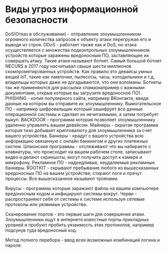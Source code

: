 # Виды угроз информационной безопасности
DoS(Отказ в обслуживании) - отправление злоумышленником огромного количества запросов к объекту атаки перегружая его и выводя из строя.
DDoS - работает также как и DoS, но атака осуществляется с множества подконтрольных злоумышленником устройств которые заражены вредоносным ПО, заставляющее их совершать атаку. 
Такие атаки называют ботнет.
Самый большой ботнет NECURS в 2017 году насчитывал свыше шести миллионов скомпрометированных устройств.
Как правило это девайсы умных вещей IoT, такие как лампочки, пылесосы, часы, холодильники и т.д, владельцы которых даже не догадываются, что они взломаны.
Ботнеты так же применяются для рассылки спама(например с важными документами, открыв которые вы загрузите вредоносное ПО).
PHISHING - копия популярного сайта, например ВКонтакте, введя данные на котором вы отправите их злоумышленнику.
Вымогательское ПО - например шифровальщик который зашифрует все данные операционной системы и сделает их нечитаемыми, а затем потребует выкуп.
BACKDOOR - программа которая позволяет злоумышленнику удаленно управлять вашим девайсом.
Майнеры - скрытая программа которая тихо добывает криптовалюту для злоумышленника за счет вашего устройства.
Банкеры - крадут с вашего устройства всю информацию связанную с онлайн банкингом и других платежных систем.
Шпионские программы - отслеживают что вы набираете с клавиатуры, что происходит на вашем рабочем столе, записывают видео и делают скриншоты, могут получить доступ к камере и микрофону.
Рекламное ПО - надоедливые, неудаляемые рекламные баннеры.
ROOTKIT - скрывают пребывание любого из вышесказанных вредоносных ПО на вашем устройстве, стирают логи и прячут процессы.
Все вышесказанное называют троянами.

Вирусы - программы которые заражают файлы на вашем компьютере вредоносным кодом и инфицируют системы вокруг.
Черви - распространяют себя от системы к системе используя сетевые протоколы или уязвимые устройства.

Сканирование портов - это первые шаги для совершения атаки. Злоумышленники ищут в интернете известные порты прикладных уровней и пробуют пробить уязвимость этих протоколов, например подсунув туда вредоносный код.

Метод полного перебора - ввод всех возможных комбинаций логина и пароля.
